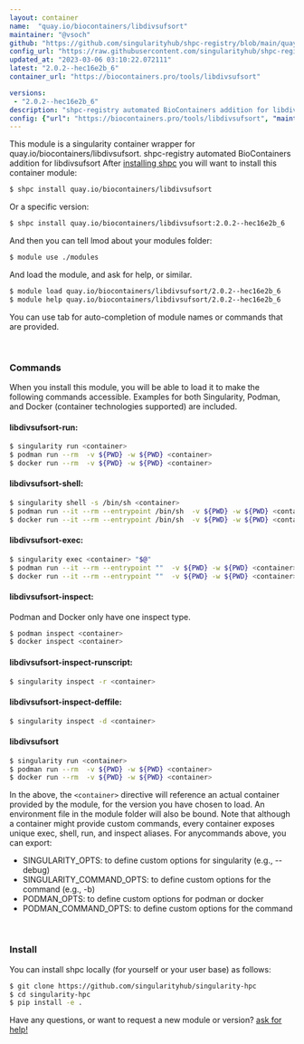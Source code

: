```yaml
---
layout: container
name:  "quay.io/biocontainers/libdivsufsort"
maintainer: "@vsoch"
github: "https://github.com/singularityhub/shpc-registry/blob/main/quay.io/biocontainers/libdivsufsort/container.yaml"
config_url: "https://raw.githubusercontent.com/singularityhub/shpc-registry/main/quay.io/biocontainers/libdivsufsort/container.yaml"
updated_at: "2023-03-06 03:10:22.072111"
latest: "2.0.2--hec16e2b_6"
container_url: "https://biocontainers.pro/tools/libdivsufsort"

versions:
 - "2.0.2--hec16e2b_6"
description: "shpc-registry automated BioContainers addition for libdivsufsort"
config: {"url": "https://biocontainers.pro/tools/libdivsufsort", "maintainer": "@vsoch", "description": "shpc-registry automated BioContainers addition for libdivsufsort", "latest": {"2.0.2--hec16e2b_6": "sha256:d4db8163b70eda62444f834d4ace91cc562a92c045851845b3d7ac7821b2066c"}, "tags": {"2.0.2--hec16e2b_6": "sha256:d4db8163b70eda62444f834d4ace91cc562a92c045851845b3d7ac7821b2066c"}, "docker": "quay.io/biocontainers/libdivsufsort"}
---
```


This module is a singularity container wrapper for quay.io/biocontainers/libdivsufsort.
shpc-registry automated BioContainers addition for libdivsufsort
After [installing shpc](#install) you will want to install this container module:


```bash
$ shpc install quay.io/biocontainers/libdivsufsort
```

Or a specific version:

```bash
$ shpc install quay.io/biocontainers/libdivsufsort:2.0.2--hec16e2b_6
```

And then you can tell lmod about your modules folder:

```bash
$ module use ./modules
```

And load the module, and ask for help, or similar.

```bash
$ module load quay.io/biocontainers/libdivsufsort/2.0.2--hec16e2b_6
$ module help quay.io/biocontainers/libdivsufsort/2.0.2--hec16e2b_6
```

You can use tab for auto-completion of module names or commands that are provided.

<br>

### Commands

When you install this module, you will be able to load it to make the following commands accessible.
Examples for both Singularity, Podman, and Docker (container technologies supported) are included.

#### libdivsufsort-run:

```bash
$ singularity run <container>
$ podman run --rm  -v ${PWD} -w ${PWD} <container>
$ docker run --rm  -v ${PWD} -w ${PWD} <container>
```

#### libdivsufsort-shell:

```bash
$ singularity shell -s /bin/sh <container>
$ podman run --it --rm --entrypoint /bin/sh  -v ${PWD} -w ${PWD} <container>
$ docker run --it --rm --entrypoint /bin/sh  -v ${PWD} -w ${PWD} <container>
```

#### libdivsufsort-exec:

```bash
$ singularity exec <container> "$@"
$ podman run --it --rm --entrypoint ""  -v ${PWD} -w ${PWD} <container> "$@"
$ docker run --it --rm --entrypoint ""  -v ${PWD} -w ${PWD} <container> "$@"
```

#### libdivsufsort-inspect:

Podman and Docker only have one inspect type.

```bash
$ podman inspect <container>
$ docker inspect <container>
```

#### libdivsufsort-inspect-runscript:

```bash
$ singularity inspect -r <container>
```

#### libdivsufsort-inspect-deffile:

```bash
$ singularity inspect -d <container>
```



#### libdivsufsort

```bash
$ singularity run <container>
$ podman run --rm  -v ${PWD} -w ${PWD} <container>
$ docker run --rm  -v ${PWD} -w ${PWD} <container>
```


In the above, the `<container>` directive will reference an actual container provided
by the module, for the version you have chosen to load. An environment file in the
module folder will also be bound. Note that although a container
might provide custom commands, every container exposes unique exec, shell, run, and
inspect aliases. For anycommands above, you can export:

 - SINGULARITY_OPTS: to define custom options for singularity (e.g., --debug)
 - SINGULARITY_COMMAND_OPTS: to define custom options for the command (e.g., -b)
 - PODMAN_OPTS: to define custom options for podman or docker
 - PODMAN_COMMAND_OPTS: to define custom options for the command

<br>

### Install

You can install shpc locally (for yourself or your user base) as follows:

```bash
$ git clone https://github.com/singularityhub/singularity-hpc
$ cd singularity-hpc
$ pip install -e .
```

Have any questions, or want to request a new module or version? [ask for help!](https://github.com/singularityhub/singularity-hpc/issues)